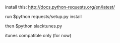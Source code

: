 install this: http://docs.python-requests.org/en/latest/

run $python requests/setup.py install

then $python slacktunes.py

itunes compatible only (for now)

